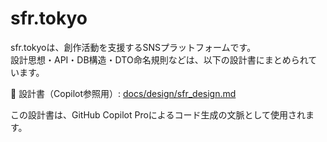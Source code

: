 # sfr.tokyo

sfr.tokyoは、創作活動を支援するSNSプラットフォームです。  
設計思想・API・DB構造・DTO命名規則などは、以下の設計書にまとめられています。

📄 設計書（Copilot参照用）: [docs/design/sfr_design.md](docs/design/sfr_design.md)

この設計書は、GitHub Copilot Proによるコード生成の文脈として使用されます。